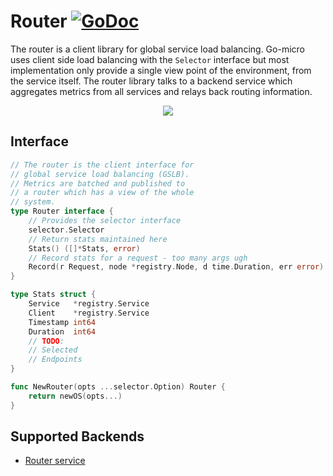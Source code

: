 # Router [![GoDoc](https://godoc.org/github.com/micro/go-os?status.svg)](https://godoc.org/github.com/micro/go-os/router)

The router is a client library for global service load balancing. Go-micro uses client side load balancing 
with the `Selector` interface but most implementation only provide a single view point of the environment, 
from the service itself. The router library talks to a backend service which aggregates metrics from all 
services and relays back routing information.

<p align="center">
  <img src="https://github.com/micro/go-os/blob/master/doc/router.png" />
</p>

## Interface

```go
// The router is the client interface for 
// global service load balancing (GSLB).
// Metrics are batched and published to
// a router which has a view of the whole
// system.
type Router interface {
	// Provides the selector interface
	selector.Selector
	// Return stats maintained here
	Stats() ([]*Stats, error)
	// Record stats for a request - too many args ugh
	Record(r Request, node *registry.Node, d time.Duration, err error)
}

type Stats struct {
	Service   *registry.Service
	Client    *registry.Service
	Timestamp int64
	Duration  int64
	// TODO:
	// Selected
	// Endpoints
}

func NewRouter(opts ...selector.Option) Router {
	return newOS(opts...)
}
```

## Supported Backends

- [Router service](https://github.com/micro/router-srv)
